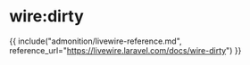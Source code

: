 # wire:dirty

{{ include("admonition/livewire-reference.md", reference_url="https://livewire.laravel.com/docs/wire-dirty") }}
